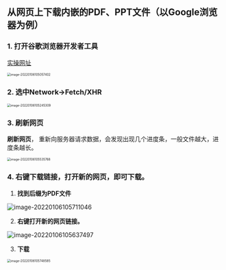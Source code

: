 ## 从网页上下载内嵌的PDF、PPT文件（以Google浏览器为例）

### 1. 打开谷歌浏览器开发者工具

[实操网址](http://www.lnie.ln.cn/info/1192/2786.htm)

<img src="/home/nio/.config/Typora/typora-user-images/image-20220106105057402.png" alt="image-20220106105057402" style="zoom: 50%;" />

### 2. 选中Network->Fetch/XHR

<img src="/home/nio/.config/Typora/typora-user-images/image-20220106105245309.png" alt="image-20220106105245309" style="zoom:50%;" />

### 3. 刷新网页

**刷新网页**， 重新向服务器请求数据，会发现出现几个进度条，一般文件越大，进度条越长。

<img src="/home/nio/.config/Typora/typora-user-images/image-20220106105535768.png" alt="image-20220106105535768" style="zoom:50%;" />

### 4. 右键下载链接，打开新的网页，即可下载。

1. **找到后缀为PDF文件**

![image-20220106105711046](/home/nio/.config/Typora/typora-user-images/image-20220106105711046.png)

2. **右键打开新的网页链接。**

![image-20220106105637497](/home/nio/.config/Typora/typora-user-images/image-20220106105637497.png)

3. **下载**

<img src="/home/nio/.config/Typora/typora-user-images/image-20220106105748585.png" alt="image-20220106105748585" style="zoom:50%;" />